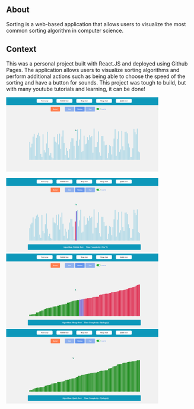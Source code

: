 ## About
Sorting is a web-based application that allows users to visualize the most common sorting algorithm in computer science.

## Context
This was a personal project built with React.JS and deployed using Github Pages. The application allows users to visualize sorting algorithms and perform additional actions such as being able to choose the speed of the sorting and have a button for sounds. This project was tough to build, but with many youtube tutorials and learning, it can be done!


<img 
      src="/public/1sort.png" 
      height=200px 
   />

<img 
      src="/public/2sort.png" 
      height=200px 
   />
   <img 
      src="/public/3sort.png" 
      height=200px 
   />
   <img 
      src="/public/4sort.png" 
      height=200px 
   />
